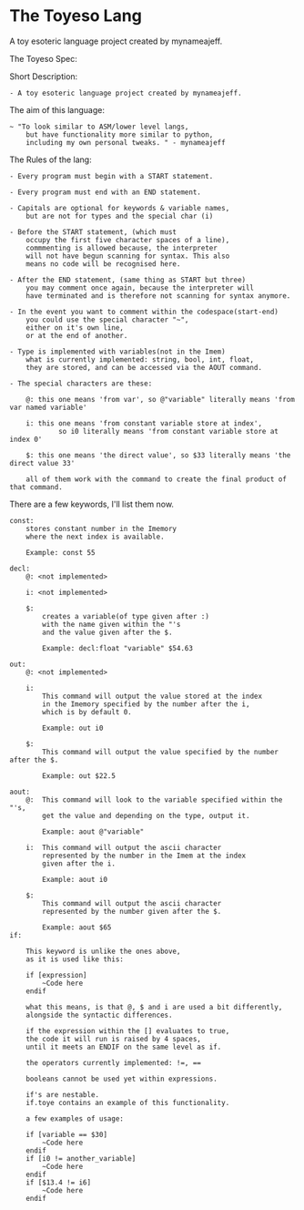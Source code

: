 # The Toyeso Lang
A toy esoteric language project created by mynameajeff.

The Toyeso Spec:

Short Description:

    - A toy esoteric language project created by mynameajeff.

The aim of this language:

    ~ "To look similar to ASM/lower level langs, 
        but have functionality more similar to python, 
        including my own personal tweaks. " - mynameajeff

The Rules of the lang:

    - Every program must begin with a START statement.

    - Every program must end with an END statement.

    - Capitals are optional for keywords & variable names,
        but are not for types and the special char (i)

    - Before the START statement, (which must 
        occupy the first five character spaces of a line),
        commmenting is allowed because, the interpreter 
        will not have begun scanning for syntax. This also
        means no code will be recognised here.

    - After the END statement, (same thing as START but three)
        you may comment once again, because the interpreter will
        have terminated and is therefore not scanning for syntax anymore.

    - In the event you want to comment within the codespace(start-end)
        you could use the special character "~",
        either on it's own line,
        or at the end of another.
        
    - Type is implemented with variables(not in the Imem)
        what is currently implemented: string, bool, int, float,
        they are stored, and can be accessed via the AOUT command.
        
    - The special characters are these:

        @: this one means 'from var', so @"variable" literally means 'from var named variable'
        
        i: this one means 'from constant variable store at index',
                so i0 literally means 'from constant variable store at index 0'

        $: this one means 'the direct value', so $33 literally means 'the direct value 33'
        
        all of them work with the command to create the final product of that command.

There are a few keywords, I'll list them now.

    const:
        stores constant number in the Imemory
        where the next index is available.

        Example: const 55

    decl:
        @: <not implemented>

        i: <not implemented>

        $:
            creates a variable(of type given after :)
            with the name given within the "'s 
            and the value given after the $.

            Example: decl:float "variable" $54.63

    out:
        @: <not implemented>

        i: 
            This command will output the value stored at the index 
            in the Imemory specified by the number after the i,
            which is by default 0.

            Example: out i0

        $:
            This command will output the value specified by the number after the $.

            Example: out $22.5

    aout:
        @:  This command will look to the variable specified within the "'s,
            get the value and depending on the type, output it.
            
            Example: aout @"variable"

        i:  This command will output the ascii character
            represented by the number in the Imem at the index
            given after the i.
        
            Example: aout i0

        $: 
            This command will output the ascii character 
            represented by the number given after the $.

            Example: aout $65
    if:
    
        This keyword is unlike the ones above,
        as it is used like this:
        
        if [expression]
            ~Code here
        endif

        what this means, is that @, $ and i are used a bit differently, 
        alongside the syntactic differences.

        if the expression within the [] evaluates to true,
        the code it will run is raised by 4 spaces,
        until it meets an ENDIF on the same level as if.
        
        the operators currently implemented: !=, ==
        
        booleans cannot be used yet within expressions.
        
        if's are nestable.
        if.toye contains an example of this functionality.
        
        a few examples of usage:
        
        if [variable == $30]
            ~Code here
        endif
        if [i0 != another_variable]
            ~Code here
        endif
        if [$13.4 != i6]
            ~Code here
        endif
